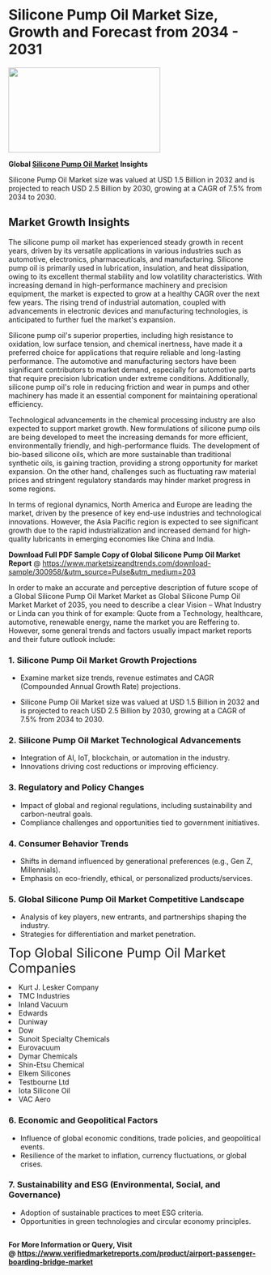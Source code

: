 <H1>Silicone Pump Oil Market Size, Growth and Forecast from 2034 - 2031</H1><img class="aligncenter size-medium wp-image-584254" src="https://thirdeyenews.in/wp-content/uploads/2034/09/Global-Market-Research-300x168.jpeg" alt="" width="300" height="168" /><p><strong>Global&nbsp;<a href="https://www.marketsizeandtrends.com/download-sample/300958/&amp;utm_source=Pulse&amp;utm_medium=203">Silicone Pump Oil Market</a> Insights</strong></p><p>Silicone Pump Oil Market size was valued at USD 1.5 Billion in 2032 and is projected to reach USD 2.5 Billion by 2030, growing at a CAGR of 7.5% from 2034 to 2030.</p><p><h2>Market Growth Insights</h2> The silicone pump oil market has experienced steady growth in recent years, driven by its versatile applications in various industries such as automotive, electronics, pharmaceuticals, and manufacturing. Silicone pump oil is primarily used in lubrication, insulation, and heat dissipation, owing to its excellent thermal stability and low volatility characteristics. With increasing demand in high-performance machinery and precision equipment, the market is expected to grow at a healthy CAGR over the next few years. The rising trend of industrial automation, coupled with advancements in electronic devices and manufacturing technologies, is anticipated to further fuel the market's expansion. <p>Silicone pump oil's superior properties, including high resistance to oxidation, low surface tension, and chemical inertness, have made it a preferred choice for applications that require reliable and long-lasting performance. The automotive and manufacturing sectors have been significant contributors to market demand, especially for automotive parts that require precision lubrication under extreme conditions. Additionally, silicone pump oil's role in reducing friction and wear in pumps and other machinery has made it an essential component for maintaining operational efficiency.</p> <p>Technological advancements in the chemical processing industry are also expected to support market growth. New formulations of silicone pump oils are being developed to meet the increasing demands for more efficient, environmentally friendly, and high-performance fluids. The development of bio-based silicone oils, which are more sustainable than traditional synthetic oils, is gaining traction, providing a strong opportunity for market expansion. On the other hand, challenges such as fluctuating raw material prices and stringent regulatory standards may hinder market progress in some regions.</p> <p>In terms of regional dynamics, North America and Europe are leading the market, driven by the presence of key end-use industries and technological innovations. However, the Asia Pacific region is expected to see significant growth due to the rapid industrialization and increased demand for high-quality lubricants in emerging economies like China and India.</p> </p><p><span class=""><strong>Download Full PDF Sample Copy of Global Silicone Pump Oil Market Report</strong> @ <a href="https://www.marketsizeandtrends.com/download-sample/300958/&amp;utm_source=Pulse&amp;utm_medium=203" target="_blank">https://www.marketsizeandtrends.com/download-sample/300958/&amp;utm_source=Pulse&amp;utm_medium=203</a></span></p><p>In order to make an accurate and perceptive description of future scope of a Global&nbsp;Silicone Pump Oil Market Market as Global&nbsp;Silicone Pump Oil Market Market of 2035, you need to describe a clear Vision &ndash; What Industry or Linda can you think of for example: Quote from a Technology, healthcare, automotive, renewable energy, name the market you are Reffering to. However, some general trends and factors usually impact market reports and their future outlook include:</p><h3>1.&nbsp;<strong>Silicone Pump Oil Market Growth Projections</strong></h3><ul><li>Examine market size trends, revenue estimates and CAGR (Compounded Annual Growth Rate) projections.</li><li><p>Silicone Pump Oil Market size was valued at USD 1.5 Billion in 2032 and is projected to reach USD 2.5 Billion by 2030, growing at a CAGR of 7.5% from 2034 to 2030.</p></li></ul><h3>2.&nbsp;<strong>Silicone Pump Oil Market Technological Advancements</strong></h3><ul><li>Integration of AI, IoT, blockchain, or automation in the industry.</li><li>Innovations driving cost reductions or improving efficiency.</li></ul><h3>3.&nbsp;<strong>Regulatory and Policy Changes</strong></h3><ul><li>Impact of global and regional regulations, including sustainability and carbon-neutral goals.</li><li>Compliance challenges and opportunities tied to government initiatives.</li></ul><h3>4.&nbsp;<strong>Consumer Behavior Trends</strong></h3><ul><li>Shifts in demand influenced by generational preferences (e.g., Gen Z, Millennials).</li><li>Emphasis on eco-friendly, ethical, or personalized products/services.</li></ul><h3>5.&nbsp;<strong>Global Silicone Pump Oil Market Competitive Landscape</strong></h3><ul><li>Analysis of key players, new entrants, and partnerships shaping the industry.</li><li>Strategies for differentiation and market penetration.</li></ul><p data-pm-slice="1 1 []"><span style="color: inherit; font-family: inherit; font-size: 25px;">Top Global Silicone Pump Oil Market Companies</span></p><div class="" data-test-id=""><p><li>Kurt J. Lesker Company</li><li> TMC Industries</li><li> Inland Vacuum</li><li> Edwards</li><li> Duniway</li><li> Dow</li><li> Sunoit Specialty Chemicals</li><li> Eurovacuum</li><li> Dymar Chemicals</li><li> Shin-Etsu Chemical</li><li> Elkem Silicones</li><li> Testbourne Ltd</li><li> Iota Silicone Oil</li><li> VAC Aero</li></p></div><h3>6.&nbsp;<strong>Economic and Geopolitical Factors</strong></h3><ul><li>Influence of global economic conditions, trade policies, and geopolitical events.</li><li>Resilience of the market to inflation, currency fluctuations, or global crises.</li></ul><h3>7.&nbsp;<strong>Sustainability and ESG (Environmental, Social, and Governance)</strong></h3><ul><li>Adoption of sustainable practices to meet ESG criteria.</li><li>Opportunities in green technologies and circular economy principles.</li></ul><h2><strong style="font-size: 14px;">For More Information or Query, Visit @&nbsp;</strong><a style="background-color: #ffffff; font-size: 14px;" href="https://www.marketsizeandtrends.com/report/silicone-pump-oil-market/" target="_blank">https://www.verifiedmarketreports.com/product/airport-passenger-boarding-bridge-market</a></h2>
